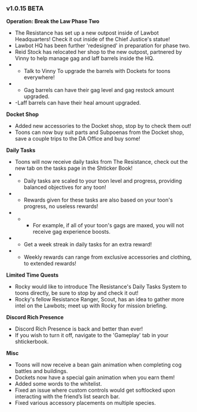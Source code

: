 ### v1.0.15 BETA

**Operation: Break the Law Phase Two**
- The Resistance has set up a new outpost inside of Lawbot Headquarters! Check it out inside of the Chief Justice's statue!
- Lawbot HQ has been further 'redesigned' in preparation for phase two.
- Reid Stock has relocated her shop to the new outpost, partnered by Vinny to help manage gag and laff barrels inside the HQ.
- - Talk to Vinny To upgrade the barrels with Dockets for toons everywhere!
- - Gag barrels can have their gag level and gag restock amount upgraded.
- -Laff barrels can have their heal amount upgraded.

**Docket Shop**
- Added new accessories to the Docket shop, stop by to check them out!
- Toons can now buy suit parts and Subpoenas from the Docket shop, save a couple trips to the DA Office and buy some!

**Daily Tasks**
- Toons will now receive daily tasks from The Resistance, check out the new tab on the tasks page in the Shticker Book!
- - Daily tasks are scaled to your toon level and progress, providing balanced objectives for any toon!
- - Rewards given for these tasks are also based on your toon's progress, no useless rewards!
- - - For example, if all of your toon's gags are maxed, you will not receive gag experience boosts.
- - Get a week streak in daily tasks for an extra reward!
- - Weekly rewards can range from exclusive accessories and clothing, to extended rewards!

**Limited Time Quests**
- Rocky would like to introduce The Resistance's Daily Tasks System to toons directly, be sure to stop by and check it out!
- Rocky's fellow Resistance Ranger, Scout, has an idea to gather more intel on the Lawbots; meet up with Rocky for mission briefing.

**Discord Rich Presence**
- Discord Rich Presence is back and better than ever!
- If you wish to turn it off, navigate to the 'Gameplay' tab in your shtickerbook. 

**Misc**
- Toons will now receive a bean gain animation when completing cog battles and buildings.
- Dockets now have a special gain animation when you earn them!
- Added some words to the whitelist.
- Fixed an issue where custom controls would get softlocked upon interacting with the friend’s list search bar.
- Fixed various accessory placements on multiple species.